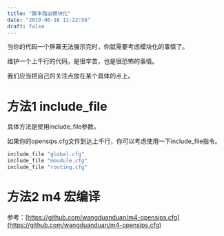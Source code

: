 ```yaml
---
title: "脚本路由模块化"
date: "2019-06-16 11:22:56"
draft: false
---
```

当你的代码一个屏幕无法展示完时，你就需要考虑模块化的事情了。

维护一个上千行的代码，是很辛苦，也是很恐怖的事情。

我们应当把自己的关注点放在某个具体的点上。


# 方法1 include_file

具体方法是使用include_file参数。

如果你的opensips.cfg文件到达上千行，你可以考虑使用一下include_file指令。

```bash
include_file "global.cfg"
include_file "moudule.cfg"
include_file "routing.cfg"
```



# 方法2 m4 宏编译

参考：[https://github.com/wangduanduan/m4-opensips.cfg](https://github.com/wangduanduan/m4-opensips.cfg)

